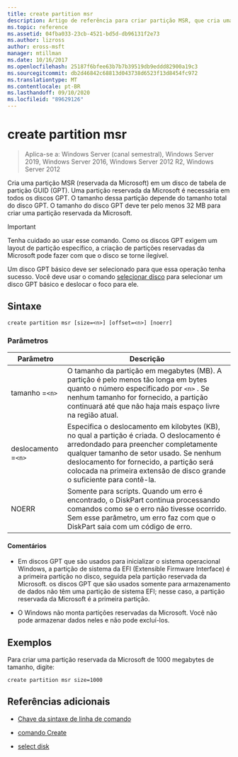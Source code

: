 ```yaml
---
title: create partition msr
description: Artigo de referência para criar partição MSR, que cria uma partição reservada da Microsoft (MSR) em um disco de tabela de partição GUID (GPT).
ms.topic: reference
ms.assetid: 04fba033-23cb-4521-bd5d-db96131f2e73
ms.author: lizross
author: eross-msft
manager: mtillman
ms.date: 10/16/2017
ms.openlocfilehash: 25187f6bfee63b7b7b39519db9eddd82900a19c3
ms.sourcegitcommit: db2d46842c68813d043738d6523f13d8454fc972
ms.translationtype: MT
ms.contentlocale: pt-BR
ms.lasthandoff: 09/10/2020
ms.locfileid: "89629126"
---
```

# <a name="create-partition-msr"></a>create partition msr

> Aplica-se a: Windows Server (canal semestral), Windows Server 2019, Windows Server 2016, Windows Server 2012 R2, Windows Server 2012

Cria uma partição MSR (reservada da Microsoft) em um disco de tabela de partição GUID (GPT). Uma partição reservada da Microsoft é necessária em todos os discos GPT. O tamanho dessa partição depende do tamanho total do disco GPT. O tamanho do disco GPT deve ter pelo menos 32 MB para criar uma partição reservada da Microsoft.

> [!IMPORTANT]
> Tenha cuidado ao usar esse comando. Como os discos GPT exigem um layout de partição específico, a criação de partições reservadas da Microsoft pode fazer com que o disco se torne ilegível.
>
> Um disco GPT básico deve ser selecionado para que essa operação tenha sucesso. Você deve usar o comando [selecionar disco](select-disk.md) para selecionar um disco GPT básico e deslocar o foco para ele.

## <a name="syntax"></a>Sintaxe

```
create partition msr [size=<n>] [offset=<n>] [noerr]
```

### <a name="parameters"></a>Parâmetros

| Parâmetro | Descrição |
| --------- | ----------- |
| tamanho =`<n>` | O tamanho da partição em megabytes (MB). A partição é pelo menos tão longa em bytes quanto o número especificado por `<n>` . Se nenhum tamanho for fornecido, a partição continuará até que não haja mais espaço livre na região atual. |
| deslocamento =`<n>` | Especifica o deslocamento em kilobytes (KB), no qual a partição é criada. O deslocamento é arredondado para preencher completamente qualquer tamanho de setor usado. Se nenhum deslocamento for fornecido, a partição será colocada na primeira extensão de disco grande o suficiente para contê-la. |
| NOERR | Somente para scripts. Quando um erro é encontrado, o DiskPart continua processando comandos como se o erro não tivesse ocorrido. Sem esse parâmetro, um erro faz com que o DiskPart saia com um código de erro. |

#### <a name="remarks"></a>Comentários

- Em discos GPT que são usados para inicializar o sistema operacional Windows, a partição de sistema da EFI (Extensible Firmware Interface) é a primeira partição no disco, seguida pela partição reservada da Microsoft. os discos GPT que são usados somente para armazenamento de dados não têm uma partição de sistema EFI; nesse caso, a partição reservada da Microsoft é a primeira partição.

- O Windows não monta partições reservadas da Microsoft. Você não pode armazenar dados neles e não pode excluí-los.

## <a name="examples"></a>Exemplos

Para criar uma partição reservada da Microsoft de 1000 megabytes de tamanho, digite:

```
create partition msr size=1000
```

## <a name="additional-references"></a>Referências adicionais

- [Chave da sintaxe de linha de comando](command-line-syntax-key.md)

- [comando Create](create.md)

- [select disk](select-disk.md)
